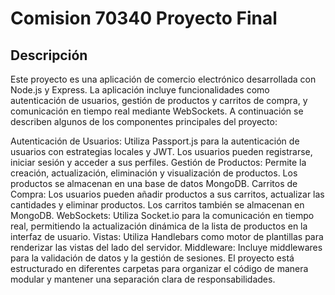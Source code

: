 

# Comision 70340 Proyecto Final 

## Descripción

Este proyecto es una aplicación de comercio electrónico desarrollada con Node.js y Express. La aplicación incluye funcionalidades como autenticación de usuarios, gestión de productos y carritos de compra, y comunicación en tiempo real mediante WebSockets. A continuación se describen algunos de los componentes principales del proyecto:

Autenticación de Usuarios: Utiliza Passport.js para la autenticación de usuarios con estrategias locales y JWT. Los usuarios pueden registrarse, iniciar sesión y acceder a sus perfiles.
Gestión de Productos: Permite la creación, actualización, eliminación y visualización de productos. Los productos se almacenan en una base de datos MongoDB.
Carritos de Compra: Los usuarios pueden añadir productos a sus carritos, actualizar las cantidades y eliminar productos. Los carritos también se almacenan en MongoDB.
WebSockets: Utiliza Socket.io para la comunicación en tiempo real, permitiendo la actualización dinámica de la lista de productos en la interfaz de usuario.
Vistas: Utiliza Handlebars como motor de plantillas para renderizar las vistas del lado del servidor.
Middleware: Incluye middlewares para la validación de datos y la gestión de sesiones.
El proyecto está estructurado en diferentes carpetas para organizar el código de manera modular y mantener una separación clara de responsabilidades.

```javascript
